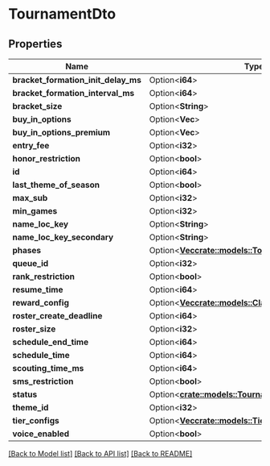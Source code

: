 # TournamentDto

## Properties

Name | Type | Description | Notes
------------ | ------------- | ------------- | -------------
**bracket_formation_init_delay_ms** | Option<**i64**> |  | [optional]
**bracket_formation_interval_ms** | Option<**i64**> |  | [optional]
**bracket_size** | Option<**String**> |  | [optional]
**buy_in_options** | Option<**Vec<i32>**> |  | [optional]
**buy_in_options_premium** | Option<**Vec<i32>**> |  | [optional]
**entry_fee** | Option<**i32**> |  | [optional]
**honor_restriction** | Option<**bool**> |  | [optional]
**id** | Option<**i64**> |  | [optional]
**last_theme_of_season** | Option<**bool**> |  | [optional]
**max_sub** | Option<**i32**> |  | [optional]
**min_games** | Option<**i32**> |  | [optional]
**name_loc_key** | Option<**String**> |  | [optional]
**name_loc_key_secondary** | Option<**String**> |  | [optional]
**phases** | Option<[**Vec<crate::models::TournamentPhaseDto>**](TournamentPhaseDTO.md)> |  | [optional]
**queue_id** | Option<**i32**> |  | [optional]
**rank_restriction** | Option<**bool**> |  | [optional]
**resume_time** | Option<**i64**> |  | [optional]
**reward_config** | Option<[**Vec<crate::models::ClashRewardConfigClient>**](ClashRewardConfigClient.md)> |  | [optional]
**roster_create_deadline** | Option<**i64**> |  | [optional]
**roster_size** | Option<**i32**> |  | [optional]
**schedule_end_time** | Option<**i64**> |  | [optional]
**schedule_time** | Option<**i64**> |  | [optional]
**scouting_time_ms** | Option<**i64**> |  | [optional]
**sms_restriction** | Option<**bool**> |  | [optional]
**status** | Option<[**crate::models::TournamentStatusEnum**](TournamentStatusEnum.md)> |  | [optional]
**theme_id** | Option<**i32**> |  | [optional]
**tier_configs** | Option<[**Vec<crate::models::TierConfig>**](TierConfig.md)> |  | [optional]
**voice_enabled** | Option<**bool**> |  | [optional]

[[Back to Model list]](../README.md#documentation-for-models) [[Back to API list]](../README.md#documentation-for-api-endpoints) [[Back to README]](../README.md)


